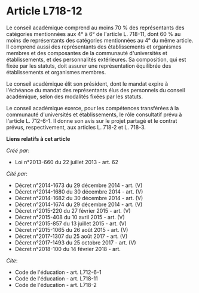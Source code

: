 # Article L718-12

Le conseil académique comprend au moins 70 % des représentants des catégories mentionnées aux 4° à 6° de l'article L. 718-11,
dont 60 % au moins de représentants des catégories mentionnées au 4° du même article. Il comprend aussi des représentants des
établissements et organismes membres et des composantes de la communauté d'universités et établissements, et des
personnalités extérieures. Sa composition, qui est fixée par les statuts, doit assurer une représentation équilibrée des
établissements et organismes membres. 

Le conseil académique élit son président, dont le mandat expire à l'échéance du mandat des représentants élus des personnels
du conseil académique, selon des modalités fixées par les statuts. 

Le conseil académique exerce, pour les compétences transférées à la communauté d'universités et établissements, le rôle
consultatif prévu à l'article L. 712-6-1. Il donne son avis sur le projet partagé et le contrat prévus, respectivement, aux
articles L. 718-2 et L. 718-3.

**Liens relatifs à cet article**

_Créé par_:

  - Loi n°2013-660 du 22 juillet 2013 - art. 62

_Cité par_:

  - Décret n°2014-1673 du 29 décembre 2014 - art. (V)
  - Décret n°2014-1680 du 30 décembre 2014 - art. (V)
  - Décret n°2014-1682 du 30 décembre 2014 - art. (V)
  - Décret n°2014-1674 du 29 décembre 2014 - art. (V)
  - Décret n°2015-220 du 27 février 2015 - art. (V)
  - Décret n°2015-408 du 10 avril 2015 - art. (V)
  - Décret n°2015-857 du 13 juillet 2015 - art. (V)
  - Décret n°2015-1065 du 26 août 2015 - art. (V)
  - Décret n°2017-1307 du 25 août 2017 - art. (V)
  - Décret n°2017-1493 du 25 octobre 2017 - art. (V)
  - Décret n°2018-100 du 14 février 2018 - art.

_Cite_:

  - Code de l'éducation - art. L712-6-1
  - Code de l'éducation - art. L718-11
  - Code de l'éducation - art. L718-2

